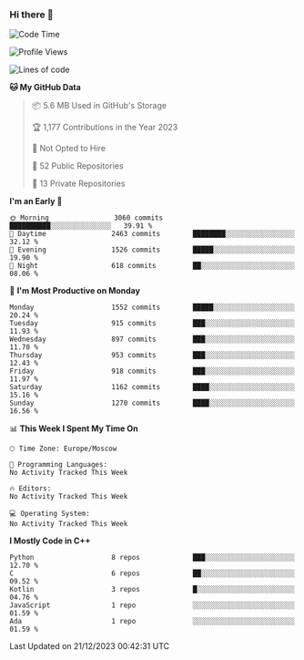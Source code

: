 ### Hi there 👋

<!--
**SemenMartynov/SemenMartynov** is a ✨ _special_ ✨ repository because its `README.md` (this file) appears on your GitHub profile.

Here are some ideas to get you started:

- 🔭 I’m currently working on ...
- 🌱 I’m currently learning ...
- 👯 I’m looking to collaborate on ...
- 🤔 I’m looking for help with ...
- 💬 Ask me about ...
- 📫 How to reach me: ...
- 😄 Pronouns: ...
- ⚡ Fun fact: ...
-->

<!--START_SECTION:waka-->
![Code Time](http://img.shields.io/badge/Code%20Time-0%20secs-blue)

![Profile Views](http://img.shields.io/badge/Profile%20Views-0-blue)

![Lines of code](https://img.shields.io/badge/From%20Hello%20World%20I%27ve%20Written-6.8%20million%20lines%20of%20code-blue)

**🐱 My GitHub Data** 

> 📦 5.6 MB Used in GitHub's Storage 
 > 
> 🏆 1,177 Contributions in the Year 2023
 > 
> 🚫 Not Opted to Hire
 > 
> 📜 52 Public Repositories 
 > 
> 🔑 13 Private Repositories 
 > 
**I'm an Early 🐤** 

```text
🌞 Morning                3060 commits        ██████████░░░░░░░░░░░░░░░   39.91 % 
🌆 Daytime                2463 commits        ████████░░░░░░░░░░░░░░░░░   32.12 % 
🌃 Evening                1526 commits        █████░░░░░░░░░░░░░░░░░░░░   19.90 % 
🌙 Night                  618 commits         ██░░░░░░░░░░░░░░░░░░░░░░░   08.06 % 
```
📅 **I'm Most Productive on Monday** 

```text
Monday                   1552 commits        █████░░░░░░░░░░░░░░░░░░░░   20.24 % 
Tuesday                  915 commits         ███░░░░░░░░░░░░░░░░░░░░░░   11.93 % 
Wednesday                897 commits         ███░░░░░░░░░░░░░░░░░░░░░░   11.70 % 
Thursday                 953 commits         ███░░░░░░░░░░░░░░░░░░░░░░   12.43 % 
Friday                   918 commits         ███░░░░░░░░░░░░░░░░░░░░░░   11.97 % 
Saturday                 1162 commits        ████░░░░░░░░░░░░░░░░░░░░░   15.16 % 
Sunday                   1270 commits        ████░░░░░░░░░░░░░░░░░░░░░   16.56 % 
```


📊 **This Week I Spent My Time On** 

```text
🕑︎ Time Zone: Europe/Moscow

💬 Programming Languages: 
No Activity Tracked This Week

🔥 Editors: 
No Activity Tracked This Week

💻 Operating System: 
No Activity Tracked This Week
```

**I Mostly Code in C++** 

```text
Python                   8 repos             ███░░░░░░░░░░░░░░░░░░░░░░   12.70 % 
C                        6 repos             ██░░░░░░░░░░░░░░░░░░░░░░░   09.52 % 
Kotlin                   3 repos             █░░░░░░░░░░░░░░░░░░░░░░░░   04.76 % 
JavaScript               1 repo              ░░░░░░░░░░░░░░░░░░░░░░░░░   01.59 % 
Ada                      1 repo              ░░░░░░░░░░░░░░░░░░░░░░░░░   01.59 % 
```




 Last Updated on 21/12/2023 00:42:31 UTC
<!--END_SECTION:waka-->
